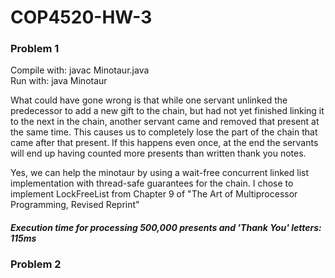 # COP4520-HW-3

### Problem 1

Compile with: javac Minotaur.java  
Run with: java Minotaur

What could have gone wrong is that while one servant unlinked the predecessor to add a new gift to the chain, but had not yet finished linking it to the next in the chain, another servant came and removed that present at the same time. This causes us to completely lose the part of the chain that came after that present. If this happens even once, at the end the servants will end up having counted more presents than written thank you notes.

Yes, we can help the minotaur by using a wait-free concurrent linked list implementation with thread-safe guarantees for the chain. I chose to implement LockFreeList from Chapter 9 of "The Art of Multiprocessor Programming, Revised Reprint"

##### Execution time for processing 500,000 presents and 'Thank You' letters: 115ms

### Problem 2
